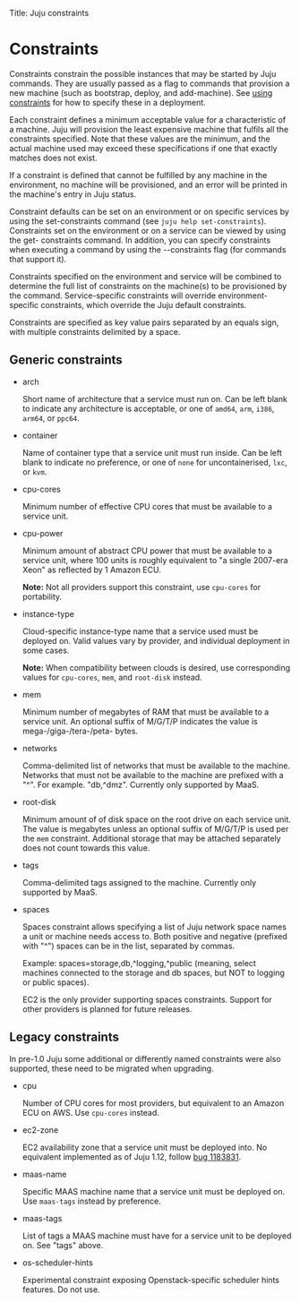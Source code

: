 Title: Juju constraints  

# Constraints

Constraints constrain the possible instances that may be started by Juju
commands. They are usually passed as a flag to commands that provision a
new machine (such as bootstrap, deploy, and add-machine). See [using
constraints](charms-constraints.html) for how to specify these in a
deployment.

Each constraint defines a minimum acceptable value for a characteristic of a
machine.  Juju will provision the least expensive machine that fulfils all the
constraints specified.  Note that these values are the minimum, and the actual
machine used may exceed these specifications if one that exactly matches does
not exist.

If a constraint is defined that cannot be fulfilled by any machine in the
environment, no machine will be provisioned, and an error will be printed in the
machine's entry in Juju status.

Constraint defaults can be set on an environment or on specific services by
using the set-constraints command (see `juju help set-constraints`).  Constraints
set on the environment or on a service can be viewed by using the get-
constraints command.  In addition, you can specify constraints when executing a
command by using the --constraints flag (for commands that support it).

Constraints specified on the environment and service will be combined to
determine the full list of constraints on the machine(s) to be provisioned by
the command.  Service-specific constraints will override environment-specific
constraints, which override the Juju default constraints.

Constraints are specified as key value pairs separated by an equals sign, with
multiple constraints delimited by a space.


## Generic constraints


- arch

    Short name of architecture that a service must run on. Can be left
    blank to indicate any architecture is acceptable, or one of `amd64`,
    `arm`, `i386`, `arm64`, or `ppc64`.

- container

    Name of container type that a service unit must run inside. Can be
    left blank to indicate no preference, or one of `none` for
    uncontainerised, `lxc`, or `kvm`.

- cpu-cores

    Minimum number of effective CPU cores that must be available to a
    service unit.

- cpu-power

    Minimum amount of abstract CPU power that must be available to a
    service unit, where 100 units is roughly equivalent to "a single
    2007-era Xeon" as reflected by 1 Amazon ECU. 
    
    **Note:**  Not all providers support this constraint, use
    `cpu-cores` for portability.

- instance-type

    Cloud-specific instance-type name that a service used must be
    deployed on. Valid values vary by provider, and individual
    deployment in some cases. 
    
    **Note:**  When compatibility between clouds is desired, use
    corresponding values for `cpu-cores`, `mem`, and `root-disk`
    instead.

- mem

    Minimum number of megabytes of RAM that must be available to a
    service unit. An optional suffix of M/G/T/P indicates the value is
    mega-/giga-/tera-/peta- bytes.

- networks

    Comma-delimited list of networks that must be available to the
    machine. Networks that must not be available to the machine are
    prefixed with a "^". For example. "db,^dmz".
    Currently only supported by MaaS.

- root-disk

    Minimum amount of of disk space on the root drive on each service
    unit. The value is megabytes unless an optional suffix of M/G/T/P
    is used per the `mem` constraint. Additional storage that may be
    attached separately does not count towards this value.

- tags

    Comma-delimited tags assigned to the machine. Currently only
    supported by MaaS.

- spaces

    Spaces constraint allows specifying a list of Juju network space names a unit
    or machine needs access to. Both positive and negative (prefixed with "^")
    spaces can be in the list, separated by commas.

    Example: spaces=storage,db,^logging,^public (meaning, select machines connected
    to the storage and db spaces, but NOT to logging or public spaces).

    EC2 is the only provider supporting spaces constraints. Support for other
    providers is planned for future releases.

## Legacy constraints

In pre-1.0 Juju some additional or differently named constraints were
also supported, these need to be migrated when upgrading.

- cpu

    Number of CPU cores for most providers, but equivalent to an Amazon
    ECU on AWS. Use `cpu-cores` instead.

- ec2-zone

    EC2 availability zone that a service unit must be deployed into. No
    equivalent implemented as of Juju 1.12, follow [bug
    1183831](https://bugs.launchpad.net/juju-core/+bug/1183831).

- maas-name

    Specific MAAS machine name that a service unit must be deployed on.
    Use `maas-tags` instead by preference.

- maas-tags

    List of tags a MAAS machine must have for a service unit to be
    deployed on. See "tags" above.

- os-scheduler-hints

    Experimental constraint exposing Openstack-specific scheduler hints
    features. Do not use.
